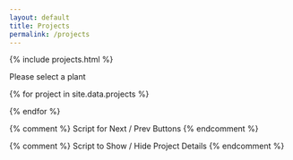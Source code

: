 ```yaml
---
layout: default
title: Projects
permalink: /projects
---
```


{% include projects.html %}

<div class="instructions">
  <p>Please select a plant</p>
</div>

{% for project in site.data.projects %}
  <div class="project-details" id="{{ project.id }}" style="display:none;">
    <div class="project-image">
      <img src="{{ project.image }}" alt="{{ project.title }}">
      <br />
    </div>
    <div class="project-info">
      <h2>{{ project.title }}</h2>
      {% if project.description %}<p class="project-description">{{ project.description }}</p>{% endif %}
      {% if project.technology %}<p class="project-tech"><i class="gg-toolbox"></i> Technology used <span>{{ project.technology }}</span></p>{% endif %}
      {% if project.github_repo %}<p class="project-repo"><i class="gg-list-tree"></i> Github Repo <a href="{{ project.github_repo }}"><span>{{ project.github_repo | remove: 'https://github.com' }}</span></a></p>{% endif %}
      {% if project.features %}<p><i class="gg-moon"></i> Features <span>{{ project.features }}</span></p>{% endif %}
      {% if project.url %}<p class="project-url"><a href="{{ project.url }}"><i class="gg-website"></i> Visit project website</a></p>{% endif %}
    </div>
  </div>
{% endfor %}

{% comment %} Script for Next / Prev Buttons {% endcomment %}
<script>
let projects = [
  {% for project in site.data.projects %}
    {
      "id": "{{ project.id }}"
    }{% unless forloop.last %},{% endunless %}
  {% endfor %}
];
</script>

{% comment %} Script to Show / Hide Project Details {% endcomment %}
<script src="{{ '/assets/js/projects.js' | relative_url }}"></script>
